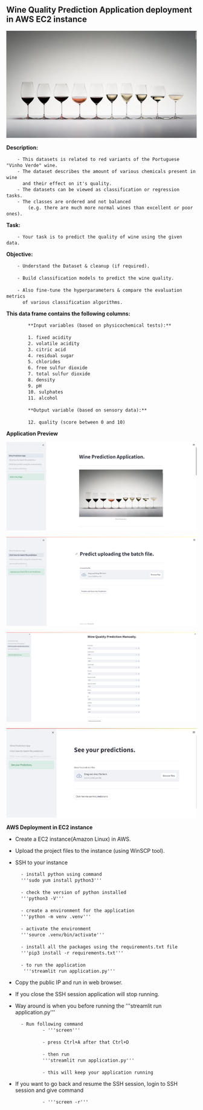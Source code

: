 ## Wine Quality Prediction Application deployment in AWS EC2 instance

![Alt text](/documents/images/wq.jpg)

**Description:**


        - This datasets is related to red variants of the Portuguese "Vinho Verde" wine.
        - The dataset describes the amount of various chemicals present in wine 
          and their effect on it's quality.
        - The datasets can be viewed as classification or regression tasks. 
        - The classes are ordered and not balanced
            (e.g. there are much more normal wines than excellent or poor ones).


**Task:** 

        - Your task is to predict the quality of wine using the given data.

**Objective:**



        - Understand the Dataset & cleanup (if required).
            
        - Build classification models to predict the wine quality.
            
        - Also fine-tune the hyperparameters & compare the evaluation metrics 
          of various classification algorithms.



**This data frame contains the following columns:**

            **Input variables (based on physicochemical tests):**
                
            1. fixed acidity
            2. volatile acidity
            3. citric acid
            4. residual sugar 
            5. chlorides
            6. free sulfur dioxide
            7. total sulfur dioxide
            8. density
            9. pH
            10. sulphates
            11. alcohol
                
            **Output variable (based on sensory data):**
                
            12. quality (score between 0 and 10)

**Application Preview**

![Alt text](/documents/images/app_home_page.png)

![Alt text](/documents/images/batch_prediction.png)

![Alt text](/documents/images/manual_prediction.png)

![Alt text](/documents/images/see_prediction.png)

**AWS Deployment in EC2 instance**
- Create a EC2 instance(Amazon Linux) in AWS.
- Upload the project files to the instance (using WinSCP tool).
- SSH to your instance


        - install python using command 
        '''sudo yum install python3'''

        - check the version of python installed 
        '''python3 -V'''
        
        - create a environment for the application 
        '''python -m venv .venv'''
        
        - activate the environment 
        '''source .venv/bin/activate'''
        
        - install all the packages using the requirements.txt file 
        '''pip3 install -r requirements.txt'''
        
        - to run the application
         '''streamlit run application.py'''

- Copy the public IP and run in web browser.

- If you close the SSH session application will stop running.

- Way around is when you before running the 
        '''streamlit run application.py''' 

        - Run following command 
                - '''screen'''

                - press Ctrl+A after that Ctrl+D

                - then run 
                '''streamlit run application.py'''

                - this will keep your application running

- If you want to go back and resume the SSH session, login to SSH session and give command

                - '''screen -r'''
